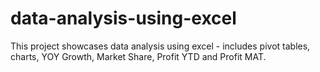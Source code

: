 # data-analysis-using-excel
This project showcases data analysis using excel - includes pivot tables, charts, YOY Growth, Market Share, Profit YTD and Profit MAT.
